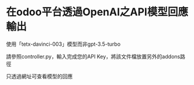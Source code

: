 # 在odoo平台透過OpenAI之API模型回應輸出
<p>使用「tetx-davinci-003」模型而非gpt-3.5-turbo</p>
<p>請參照controller.py，輸入完成您的API Key，將該文件檔放置另外的addons路徑</p>
<p>只透過網址可查看模型的回應</p>
